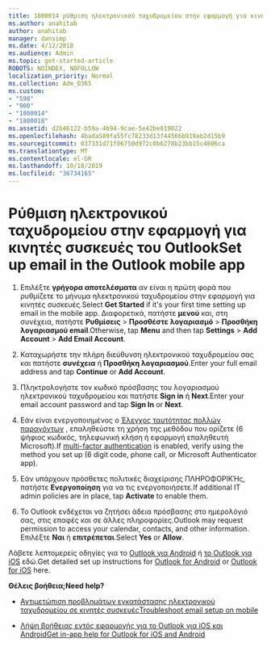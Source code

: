 ```yaml
---
title: 1800014 ρύθμιση ηλεκτρονικού ταχυδρομείου στην εφαρμογή για κινητές συσκευές του Outlook
ms.author: anahitab
author: anahitab
manager: dansimp
ms.date: 4/12/2018
ms.audience: Admin
ms.topic: get-started-article
ROBOTS: NOINDEX, NOFOLLOW
localization_priority: Normal
ms.collection: Adm_O365
ms.custom:
- "598"
- "900"
- "1800014"
- "1800018"
ms.assetid: d2b46122-b59a-4b94-9cae-5e42be819022
ms.openlocfilehash: 4bada589fa55fc78233d13f44566b919ab2d15b9
ms.sourcegitcommit: 037331d71f06750d972c0b6278b23bb15c4806ca
ms.translationtype: MT
ms.contentlocale: el-GR
ms.lasthandoff: 10/18/2019
ms.locfileid: "36734165"
---
```

# <a name="set-up-email-in-the-outlook-mobile-app"></a><span data-ttu-id="5c6fe-102">Ρύθμιση ηλεκτρονικού ταχυδρομείου στην εφαρμογή για κινητές συσκευές του Outlook</span><span class="sxs-lookup"><span data-stu-id="5c6fe-102">Set up email in the Outlook mobile app</span></span>

1. <span data-ttu-id="5c6fe-103">Επιλέξτε **γρήγορα αποτελέσματα** αν είναι η πρώτη φορά που ρυθμίζετε το μήνυμα ηλεκτρονικού ταχυδρομείου στην εφαρμογή για κινητές συσκευές.</span><span class="sxs-lookup"><span data-stu-id="5c6fe-103">Select **Get Started** if it's your first time setting up email in the mobile app.</span></span> <span data-ttu-id="5c6fe-104">Διαφορετικά, πατήστε **μενού** και, στη συνέχεια, πατήστε **Ρυθμίσεις** \> **Προσθέστε λογαριασμό** \> **Προσθήκη λογαριασμού email**.</span><span class="sxs-lookup"><span data-stu-id="5c6fe-104">Otherwise, tap **Menu** and then tap **Settings** \> **Add Account** \> **Add Email Account**.</span></span>

2. <span data-ttu-id="5c6fe-105">Καταχωρήστε την πλήρη διεύθυνση ηλεκτρονικού ταχυδρομείου σας και πατήστε **συνέχεια** ή **Προσθήκη λογαριασμού**.</span><span class="sxs-lookup"><span data-stu-id="5c6fe-105">Enter your full email address and tap **Continue** or **Add Account**.</span></span>

3. <span data-ttu-id="5c6fe-106">Πληκτρολογήστε τον κωδικό πρόσβασης του λογαριασμού ηλεκτρονικού ταχυδρομείου και πατήστε **Sign in** ή **Next**.</span><span class="sxs-lookup"><span data-stu-id="5c6fe-106">Enter your email account password and tap **Sign In** or **Next**.</span></span>

4. <span data-ttu-id="5c6fe-107">Εάν είναι ενεργοποιημένος ο [Έλεγχος ταυτότητας πολλών παραγόντων](https://docs.microsoft.com/office365/admin/security-and-compliance/set-up-multi-factor-authentication) , επαληθεύστε τη χρήση της μεθόδου που ορίζετε (6 ψήφιος κωδικός, τηλεφωνική κλήση ή εφαρμογή επαληθευτή Microsoft).</span><span class="sxs-lookup"><span data-stu-id="5c6fe-107">If [multi-factor authentication](https://docs.microsoft.com/office365/admin/security-and-compliance/set-up-multi-factor-authentication) is enabled, verify using the method you set up (6 digit code, phone call, or Microsoft Authenticator app).</span></span>

5. <span data-ttu-id="5c6fe-108">Εάν υπάρχουν πρόσθετες πολιτικές διαχείρισης ΠΛΗΡΟΦΟΡΙΚΉς, πατήστε **Ενεργοποίηση** για να τις ενεργοποιήσετε.</span><span class="sxs-lookup"><span data-stu-id="5c6fe-108">If additional IT admin policies are in place, tap **Activate** to enable them.</span></span>

6. <span data-ttu-id="5c6fe-109">Το Outlook ενδέχεται να ζητήσει άδεια πρόσβασης στο ημερολόγιό σας, στις επαφές και σε άλλες πληροφορίες.</span><span class="sxs-lookup"><span data-stu-id="5c6fe-109">Outlook may request permission to access your calendar, contacts, and other information.</span></span> <span data-ttu-id="5c6fe-110">Επιλέξτε **Ναι** ή **επιτρέπεται**.</span><span class="sxs-lookup"><span data-stu-id="5c6fe-110">Select **Yes** or **Allow**.</span></span>

<span data-ttu-id="5c6fe-111">Λάβετε λεπτομερείς οδηγίες για το [Outlook για Android](https://support.office.com/article/886db551-8dfa-4fd5-b835-f8e532091872.aspx) ή [το Outlook για iOS](https://support.office.com/article/b2de2161-cc1d-49ef-9ef9-81acd1c8e234.aspx) εδώ.</span><span class="sxs-lookup"><span data-stu-id="5c6fe-111">Get detailed set up instructions for [Outlook for Android](https://support.office.com/article/886db551-8dfa-4fd5-b835-f8e532091872.aspx) or [Outlook for iOS](https://support.office.com/article/b2de2161-cc1d-49ef-9ef9-81acd1c8e234.aspx) here.</span></span>
  
 <span data-ttu-id="5c6fe-112">**Θέλεις βοήθεια;**</span><span class="sxs-lookup"><span data-stu-id="5c6fe-112">**Need help?**</span></span>
  
- [<span data-ttu-id="5c6fe-113">Αντιμετώπιση προβλημάτων εγκατάστασης ηλεκτρονικού ταχυδρομείου σε κινητές συσκευές</span><span class="sxs-lookup"><span data-stu-id="5c6fe-113">Troubleshoot email setup on mobile</span></span>](https://support.office.com/article/a264ef01-9c88-48fb-9285-7017e4f31f02.aspx)

- [<span data-ttu-id="5c6fe-114">Λήψη βοήθειας εντός εφαρμογής για το Outlook για iOS και Android</span><span class="sxs-lookup"><span data-stu-id="5c6fe-114">Get in-app help for Outlook for iOS and Android</span></span>](https://support.office.com/article/218a22d1-9fa5-4889-b689-de1c63493243.aspx#ID0EAABAAA=Contact_Support)

